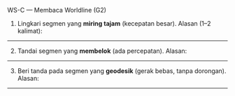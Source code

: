 WS-C — Membaca Worldline (G2)
1) Lingkari segmen yang **miring tajam** (kecepatan besar). Alasan (1–2 kalimat):
______________________________________________________________________________
2) Tandai segmen yang **membelok** (ada percepatan). Alasan:
______________________________________________________________________________
3) Beri tanda pada segmen yang **geodesik** (gerak bebas, tanpa dorongan). Alasan:
______________________________________________________________________________
